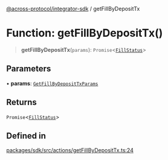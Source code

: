 [@across-protocol/integrator-sdk](../README.md) / getFillByDepositTx

# Function: getFillByDepositTx()

> **getFillByDepositTx**(`params`): `Promise`\<[`FillStatus`](../type-aliases/FillStatus.md)\>

## Parameters

• **params**: [`GetFillByDepositTxParams`](../type-aliases/GetFillByDepositTxParams.md)

## Returns

`Promise`\<[`FillStatus`](../type-aliases/FillStatus.md)\>

## Defined in

[packages/sdk/src/actions/getFillByDepositTx.ts:24](https://github.com/across-protocol/toolkit/blob/fa61c35c7597804e093096de254dbc326f096003/packages/sdk/src/actions/getFillByDepositTx.ts#L24)
